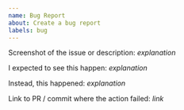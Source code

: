 ```yaml
---
name: Bug Report
about: Create a bug report
labels: bug
---
```

<!--
If this is a security issue, please report it following the
[security reporting procedure](https://github.com/model-checking/kani/security/policy).
-->

Screenshot of the issue or description: *explanation*

I expected to see this happen: *explanation*

Instead, this happened: *explanation*

Link to PR / commit where the action failed: *link*
